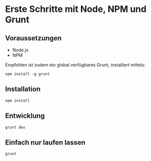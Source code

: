# Erste Schritte mit Node, NPM und Grunt

## Voraussetzungen

- Node.js
- NPM

Empfohlen ist zudem ein global verfügbares Grunt, installiert mittels:

```
npm install -g grunt 
```

## Installation

```
npm install
```

## Entwicklung

```
grunt dev
```

## Einfach nur laufen lassen

```
grunt
```
